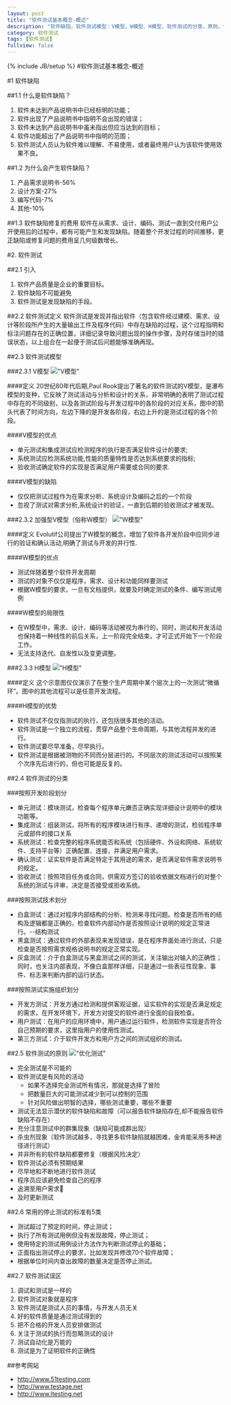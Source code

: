 ```yaml
---
layout: post
title: "软件测试基本概念-概述"
description: "软件缺陷，软件测试模型：V模型、W模型、H模型，软件测试的分类，原则，停止条件以及误区。"
category: 软件测试
tags: [软件测试]
fullview: false
---
```


{% include JB/setup %}
#软件测试基本概念-概述

#1 软件缺陷

##1.1 什么是软件缺陷？

1. 软件未达到产品说明书中已经标明的功能；
2. 软件出现了产品说明书中指明不会出现的错误；
3. 软件未达到产品说明书中虽未指出但应当达到的目标； 
4. 软件功能超出了产品说明书中指明的范围；
5. 软件测试人员认为软件难以理解、不易使用，或者最终用户认为该软件使用效果不良。

##1.2 为什么会产生软件缺陷？
1. 产品需求说明书-56%
2. 设计方案-27%
3. 编写代码-7%
4. 其他-10%

##1.3 软件缺陷修复的费用
软件在从需求、设计、编码、测试一直到交付用户公开使用后的过程中，都有可能产生和发现缺陷。随着整个开发过程的时间推移，更正缺陷或修复问题的费用呈几何级数增长。

#2. 软件测试

##2.1 引入
1. 软件产品质量是企业的重要目标。
2. 软件缺陷不可能避免
3. 软件测试是发现缺陷的手段。

##2.2 软件测试定义
软件测试是发现并指出软件（包含软件经过建模、需求、设计等阶段所产生的大量输出工件及程序代码）中存在缺陷的过程，这个过程指明和标注问题存在的正确位置，详细记录导致问题出现的操作步骤，及时存储当时的错误状态，以上组合在一起便于测试后问题能够准确再现。 

##2.3 软件测试模型

###2.3.1 V模型
!["V模型"](http://xiangguo.qiniudn.com/img/posts/software_test/v.png "V模型")

####定义
20世纪80年代后期,Paul Rook提出了著名的软件测试的V模型，是瀑布模型的变种，它反映了测试活动与分析和设计的关系，非常明确的表明了测试过程中存在的不同级别，以及各测试阶段与开发过程中的各阶段的对应关系，图中的箭头代表了时间方向，左边下降的是开发各阶段，右边上升的是测试过程的各个阶段。    

####V模型的优点    
- 单元测试和集成测试应检测程序的执行是否满足软件设计的要求;
- 系统测试应检测系统功能,性能的质量特性是否达到系统要求的指标;
- 验收测试确定软件的实现是否满足用户需要或合同的要求.

####V模型的缺陷
- 仅仅把测试过程作为在需求分析、系统设计及编码之后的一个阶段
- 忽视了测试对需求分析,系统设计的验证，一直到后期的验收测试才被发现。

###2.3.2 加强型V模型（俗称W模型）
!["W模型"](http://xiangguo.qiniudn.com/img/posts/software_test/w.png "W模型")

####定义
Evolutif公司提出了W模型的概念，增加了软件各开发阶段中应同步进行的验证和确认活动,明确了测试与开发的并行性.

####W模型的优点
- 测试伴随着整个软件开发周期
- 测试的对象不仅仅是程序，需求、设计和功能同样要测试
- 根据W模型的要求，一旦有文档提供，就要及时确定测试的条件、编写测试用例

####W模型的局限性
- 在W模型中，需求、设计、编码等活动被视为串行的，同时，测试和开发活动也保持着一种线性的前后关系，上一阶段完全结束，才可正式开始下一个阶段工作。
- 无法支持迭代、自发性以及变更调整。

###2.3.3 H模型
!["H模型"](http://xiangguo.qiniudn.com/img/posts/software_test/h.png "H模型")

####定义
这个示意图仅仅演示了在整个生产周期中某个层次上的一次测试“微循环”。图中的其他流程可以是任意开发流程。

####H模型的优势
- 软件测试不仅仅指测试的执行，还包括很多其他的活动。
- 软件测试是一个独立的流程，贯穿产品整个生命周期，与其他流程并发的进行。
- 软件测试要尽早准备，尽早执行。
- 软件测试是根据被测物的不同而分层进行的。不同层次的测试活动可以按照某个次序先后进行的，但也可能是反复的。

##2.4 软件测试的分类

###按照开发阶段划分
- 单元测试：模块测试，检查每个程序单元嫩否正确实现详细设计说明中的模块功能等。
- 集成测试：组装测试，将所有的程序模块进行有序、递增的测试，检验程序单元或部件的接口关系
- 系统测试：检查完整的程序系统能否和系统（包括硬件、外设和网络、系统软件、支持平台等）正确配置、连接，并满足用户需求。
- 确认测试：证实软件是否满足特定于其用途的需求，是否满足软件需求说明书的规定。
- 验收测试：按照项目任务或合同，供需双方签订的验收依据文档进行的对整个系统的测试与评审，决定是否接受或拒收系统。

###按照测试技术划分
- 白盒测试：通过对程序内部结构的分析、检测来寻找问题。检查是否所有的结构及逻辑都是正确的，检查软件内部动作是否按照设计说明的规定正常进行。--结构测试
- 黑盒测试：通过软件的外部表现来发现错误，是在程序界面处进行测试，只是检查是否按照需求规格说明书的规定正常实现。
- 灰盒测试：介于白盒测试与黑盒测试之间的测试，关注输出对输入的正确性；同时，也关注内部表现，不像白盒那样详细，只是通过一些表征性现象、事件、标志来判断内部的运行状态。

###按照测试实施组织划分
- 开发方测试：开发方通过检测和提供客观证据，证实软件的实现是否满足规定的需求，在开发环境下，开发方对提交的软件进行全面的自我检查。
- 用户测试：在用户的应用环境中，用户通过运行软件，检测软件实现是否符合自己预期的要求，这里指用户的使用性测试。
- 第三方测试：介于软件开发方和用户方之间的测试组织的测试。

##2.5 软件测试的原则
!["优化测试"](http://xiangguo.qiniudn.com/img/posts/software_test/test.png "优化测")
- 完全测试是不可能的
- 软件测试是有风险的活动    
    * 如果不选择完全测试所有情况，那就是选择了冒险
    * 把数量巨大的可能测试减少到可以控制的范围
    * 针对风险做出明智的选择，哪些测试重要，哪些不重要
- 测试无法显示潜伏的软件缺陷和故障（可以报告软件缺陷存在,却不能报告软件缺陷不存在）
- 充分注意测试中的群集现象（缺陷可能成群出现）
- 杀虫剂现象（软件测试越多，寻找更多软件缺陷就越困难，金肯能采用多种途径进行测试）
- 并非所有的软件缺陷都要修复（根据风险决定）
- 软件测试必须有预期结果 
- 尽早地和不断地进行软件测试
- 程序员应该避免检查自己的程序
- 追溯至用户需求
- 及时更新测试


##2.6 常用的停止测试的标准有5类
- 测试超过了预定的时间，停止测试；
- 执行了所有测试用例但没有发现故障，停止测试；
- 使用特定的测试用例设计方法作为判断测试停止的基础；
- 正面指出测试停止的要求，比如发现并修改70个软件故障；
- 根据单位时间内查出故障的数量决定是否停止测试。


##2.7 软件测试误区
1. 调试和测试是一样的 
2. 软件测试对象就是程序 
3. 软件测试是测试人员的事情，与开发人员无关 
4. 好的软件质量是通过测试得到的 
5. 把不合格的开发人员安排做测试
6. 关注于测试的执行而忽略测试的设计 
7. 测试自动化是万能的 
8. 测试是为了证明软件的正确性 



##参考网站
- <http://www.51testing.com>
- <http://www.testage.net>
- <http://www.ltesting.net>
